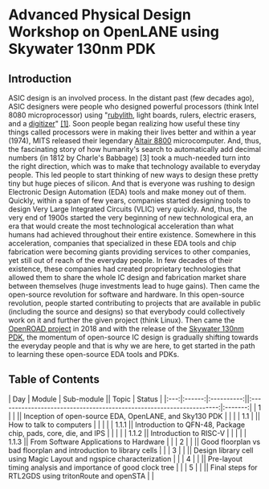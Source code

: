 # Advanced Physical Design Workshop on OpenLANE using Skywater 130nm PDK
## Introduction
ASIC design is an involved process. In the distant past (few decades ago), ASIC designers were people who designed powerful processors (think Intel 8080 microprocessor) using "[rubylith](https://en.wikipedia.org/wiki/Rubylith), light boards, rulers, electric erasers, and a [digitizer](https://en.wikipedia.org/wiki/Digitization)" [[1]](https://en.wikipedia.org/wiki/Intel_8086). Soon people began realizing how useful these tiny things called processors were in making their lives better and within a year (1974), MITS released their legendary [Altair 8800](https://en.wikipedia.org/wiki/Altair_8800) microcomputer. And, thus, the fascinating story of how humanity's search to automatically add decimal numbers (in 1812 by Charle's Babbage) [3] took a much-needed turn into the right direction, which was to make that technology available to everyday people. This led people to start thinking of new ways to design these pretty tiny but huge pieces of silicon. And that is everyone was rushing to design Electronic Design Automation (EDA) tools and make money out of them. Quickly, within a span of few years, companies started designing tools to design Very Large Integrated Circuits (VLIC) very quickly. And, thus, the very end of 1900s started the very beginning of new technological era, an era that would create the most technological acceleration than what humans had achieved throughout their entire existence. Somewhere in this acceleration, companies that specialized in these EDA tools and chip fabrication were becoming giants providing services to other companies, yet still out of reach of the everyday people. In few decades of their existence, these companies had created proprietary technologies that allowed them to share the whole IC design and fabrication market share between themselves (huge investments lead to huge gains). Then came the open-source revolution for software and hardware. In this open-source revolution, people started contributing to projects that are available in public (including the source and designs) so that everybody could collectively work on it and further the given project (think Linux). Then came the [OpenROAD project](https://openroad.readthedocs.io/en/latest/) in 2018 and with the release of the [Skywater 130nm PDK](https://github.com/google/skywater-pdk), the momentum of open-source IC design is gradually shifting towards the everyday people and that is why we are here, to get started in the path to learning these open-source EDA tools and PDKs.


## Table of Contents
| Day | Module | Sub-module ||                          Topic                                       | Status  |
|:---:|:------:|:----------:||:--------------------------------------------------------------------:|:-------:|
| 1   |        |            || Inception of open-source EDA, OpenLANE, and Sky130 PDK               |         |
|     |  1.1   |            || How to talk to computers                                             |         |
|     |        | 1.1.1      || Introduction to QFN-48, Package chip, pads, core, die, and IPS       |         |
|     |        | 1.1.2      || Introduction to RISC-V                                               |         |
|     |        | 1.1.3      || From Software Applications to Hardware                               |         |
| 2   |        |            || Good floorplan vs bad floorplan and introduction to library cells    |         |
| 3   |        |            || Design library cell using Magic Layout and ngspice characterization  |         |
| 4   |        |            || Pre-layout timing analysis and importance of good clock tree         |         |
| 5   |        |            || Final steps for RTL2GDS using tritonRoute and openSTA                |         |